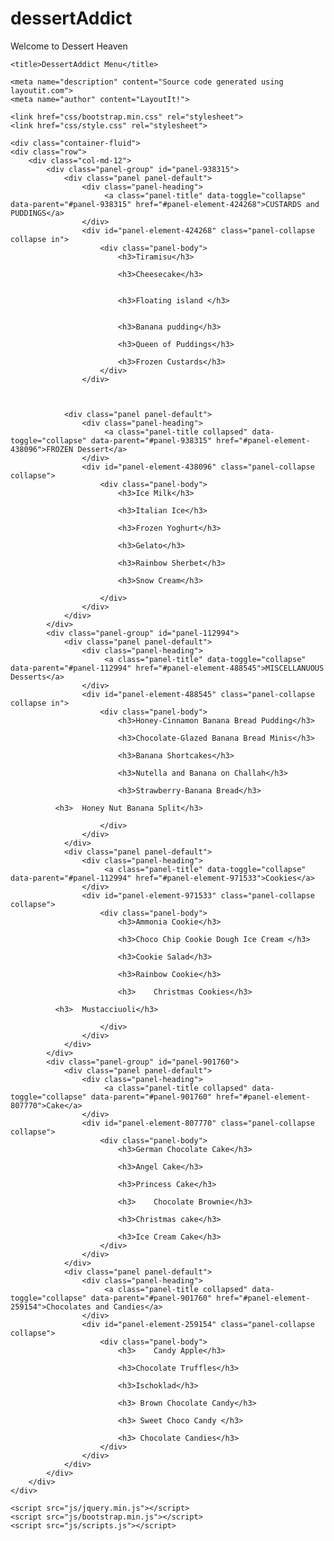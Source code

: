 # dessertAddict
Welcome to Dessert Heaven

<!DOCTYPE html>
<html lang="en">
  <head>
    <meta charset="utf-8">
    <meta http-equiv="X-UA-Compatible" content="IE=edge">
    <meta name="viewport" content="width=device-width, initial-scale=1">

    <title>DessertAddict Menu</title>

    <meta name="description" content="Source code generated using layoutit.com">
    <meta name="author" content="LayoutIt!">

    <link href="css/bootstrap.min.css" rel="stylesheet">
    <link href="css/style.css" rel="stylesheet">

  </head>
  <body>

    <div class="container-fluid">
	<div class="row">
		<div class="col-md-12">
			<div class="panel-group" id="panel-938315">
				<div class="panel panel-default">
					<div class="panel-heading">
						 <a class="panel-title" data-toggle="collapse" data-parent="#panel-938315" href="#panel-element-424268">CUSTARDS and PUDDINGS</a>
					</div>
					<div id="panel-element-424268" class="panel-collapse collapse in">
						<div class="panel-body">
							<h3>Tiramisu</h3>
							
							<h3>Cheesecake</h3>
						
				
							<h3>Floating island </h3>
							
							
							<h3>Banana pudding</h3>
							
							<h3>Queen of Puddings</h3>
							
							<h3>Frozen Custards</h3>
						</div>
					</div>
					
					
							
				<div class="panel panel-default">
					<div class="panel-heading">
						 <a class="panel-title collapsed" data-toggle="collapse" data-parent="#panel-938315" href="#panel-element-438096">FROZEN Dessert</a>
					</div>
					<div id="panel-element-438096" class="panel-collapse collapse">
						<div class="panel-body">
							<h3>Ice Milk</h3>
							
							<h3>Italian Ice</h3>
							
							<h3>Frozen Yoghurt</h3>
							
							<h3>Gelato</h3>
							
							<h3>Rainbow Sherbet</h3>
							
							<h3>Snow Cream</h3>
						
						</div>
					</div>
				</div>
			</div>
			<div class="panel-group" id="panel-112994">
				<div class="panel panel-default">
					<div class="panel-heading">
						 <a class="panel-title" data-toggle="collapse" data-parent="#panel-112994" href="#panel-element-488545">MISCELLANUOUS Desserts</a>
					</div>
					<div id="panel-element-488545" class="panel-collapse collapse in">
						<div class="panel-body">
							<h3>Honey-Cinnamon Banana Bread Pudding</h3>
							
							<h3>Chocolate-Glazed Banana Bread Minis</h3>
							
							<h3>Banana Shortcakes</h3>
							
							<h3>Nutella and Banana on Challah</h3>
							
							<h3>Strawberry-Banana Bread</h3>
							
              <h3>	Honey Nut Banana Split</h3>
							
						</div>
					</div>
				</div>
				<div class="panel panel-default">
					<div class="panel-heading">
						 <a class="panel-title" data-toggle="collapse" data-parent="#panel-112994" href="#panel-element-971533">Cookies</a>
					</div>
					<div id="panel-element-971533" class="panel-collapse collapse">
						<div class="panel-body">
							<h3>Ammonia Cookie</h3>
							
							<h3>Choco Chip Cookie Dough Ice Cream </h3>
							
							<h3>Cookie Salad</h3>
							
							<h3>Rainbow Cookie</h3>
							
							<h3>	Christmas Cookies</h3>
							
              <h3>	Mustacciuoli</h3>
							
						</div>
					</div>
				</div>
			</div>
			<div class="panel-group" id="panel-901760">
				<div class="panel panel-default">
					<div class="panel-heading">
						 <a class="panel-title collapsed" data-toggle="collapse" data-parent="#panel-901760" href="#panel-element-807770">Cake</a>
					</div>
					<div id="panel-element-807770" class="panel-collapse collapse">
						<div class="panel-body">
							<h3>German Chocolate Cake</h3>
							
							<h3>Angel Cake</h3>
							
							<h3>Princess Cake</h3>
							
							<h3>	Chocolate Brownie</h3>
							
							<h3>Christmas cake</h3>
							
							<h3>Ice Cream Cake</h3>
						</div>
					</div>
				</div>
				<div class="panel panel-default">
					<div class="panel-heading">
						 <a class="panel-title collapsed" data-toggle="collapse" data-parent="#panel-901760" href="#panel-element-259154">Chocolates and Candies</a>
					</div>
					<div id="panel-element-259154" class="panel-collapse collapse">
						<div class="panel-body">
							<h3>	Candy Apple</h3>
							
							<h3>Chocolate Truffles</h3>
							
							<h3>Ischoklad</h3>
							
							<h3> Brown Chocolate Candy</h3>
							
							<h3> Sweet Choco Candy </h3>
							
							<h3> Chocolate Candies</h3>
						</div>
					</div>
				</div>
			</div>
		</div>
	</div>
</div>

    <script src="js/jquery.min.js"></script>
    <script src="js/bootstrap.min.js"></script>
    <script src="js/scripts.js"></script>
  </body>
</html>
